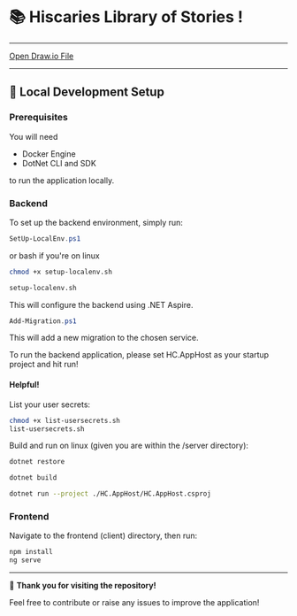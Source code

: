 # 📚 Hiscaries Library of Stories !

---

[Open Draw.io File](https://drive.google.com/file/d/1YVpVJS43djNFkMbAwFCGF1CzXhPL_sf-/view?usp=sharing)

---

## 🚀 Local Development Setup

### Prerequisites

You will need 

- Docker Engine
- DotNet CLI and SDK

to run the application locally.

### Backend

To set up the backend environment, simply run:

```powershell
SetUp-LocalEnv.ps1
```

or bash if you're on linux

```bash
chmod +x setup-localenv.sh

setup-localenv.sh
```

This will configure the backend using .NET Aspire.

```powershell
Add-Migration.ps1
```

This will add a new migration to the chosen service.

To run the backend application, please set HC.AppHost as your startup project and hit run!

#### Helpful!

List your user secrets:

```bash
chmod +x list-usersecrets.sh
list-usersecrets.sh
```

Build and run on linux (given you are within the /server directory):

```bash
dotnet restore

dotnet build

dotnet run --project ./HC.AppHost/HC.AppHost.csproj
```

### Frontend

Navigate to the frontend (client) directory, then run:

```bash
npm install
ng serve
```

---

🎉 **Thank you for visiting the repository!**

Feel free to contribute or raise any issues to improve the application!
